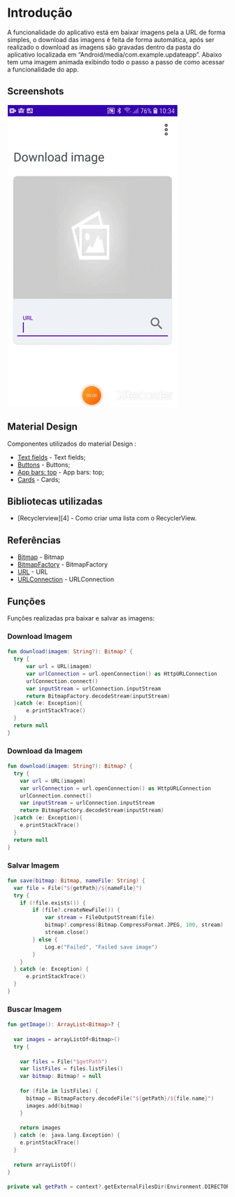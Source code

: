 # Introdução

A funcionalidade do aplicativo está em baixar imagens pela a URL de forma simples, o download das imagens é feita de forma automática, após ser realizado o download as imagens são gravadas dentro da pasta do aplicativo localizada em “Android/media/com.example.updateapp”.
Abaixo tem uma imagem animada exibindo todo o passo a passo de como acessar a funcionalidade do app.

## Screenshots

![image1](screenshots/image_animada.gif "Gif animado")

## Material Design

Componentes utilizados do material Design :

- [Text fields][0] - Text fields;
- [Buttons][1] - Buttons;
- [App bars: top][2] - App bars: top;
- [Cards][3] - Cards;

[0]: https://material.io/components/text-fields
[1]: https://material.io/components/buttons
[2]: https://material.io/components/app-bars-top
[3]: https://material.io/components/cards

## Bibliotecas utilizadas

- [Recyclerview][4] - Como criar uma lista com o RecyclerView.

## Referências

- [Bitmap][5] - Bitmap
- [BitmapFactory][6] - BitmapFactory
- [URL][7] - URL
- [URLConnection][8] - URLConnection

[5]: https://developer.android.com/reference/android/graphics/Bitmap
[6]: https://developer.android.com/reference/android/graphics/BitmapFactory
[7]: https://developer.android.com/reference/java/net/URL
[8]: https://developer.android.com/reference/java/net/URLConnection

## Funções

Funções realizadas pra baixar e salvar as imagens:

### Download Imagem

```kotlin
fun download(imagem: String?): Bitmap? {
  try {
      var url = URL(imagem)
      var urlConnection = url.openConnection() as HttpURLConnection
      urlConnection.connect()
      var inputStream = urlConnection.inputStream
      return BitmapFactory.decodeStream(inputStream)
  }catch (e: Exception){
      e.printStackTrace()
  }
  return null
}
```

### Download da Imagem

```kotlin
fun download(imagem: String?): Bitmap? {
  try {
    var url = URL(imagem)
    var urlConnection = url.openConnection() as HttpURLConnection
    urlConnection.connect()
    var inputStream = urlConnection.inputStream
    return BitmapFactory.decodeStream(inputStream)
  }catch (e: Exception){
    e.printStackTrace()
  }
  return null
}
```

### Salvar Imagem

```kotlin
fun save(bitmap: Bitmap, nameFile: String) {
  var file = File("${getPath}/${nameFile}")
  try {
    if (!file.exists()) {
        if (file?.createNewFile()) {
            var stream = FileOutputStream(file)
            bitmap?.compress(Bitmap.CompressFormat.JPEG, 100, stream)
            stream.close()
        } else {
            Log.e("Failed", "Failed save image")
        }
    }
  } catch (e: Exception) {
      e.printStackTrace()
  }
}

```

### Buscar Imagem

```kotlin
fun getImage(): ArrayList<Bitmap>? {

  var images = arrayListOf<Bitmap>()
  try {

    var files = File("$getPath")
    var listFiles = files.listFiles()
    var bitmap: Bitmap? = null

    for (file in listFiles) {
      bitmap = BitmapFactory.decodeFile("${getPath}/${file.name}")
      images.add(bitmap)
    }

    return images
  } catch (e: java.lang.Exception) {
    e.printStackTrace()
  }

  return arrayListOf()
}

private val getPath = context?.getExternalFilesDir(Environment.DIRECTORY_DOWNLOADS)


```

